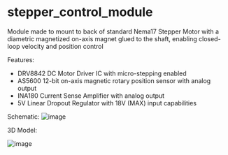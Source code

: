 # stepper_control_module
Module made to mount to back of standard Nema17 Stepper Motor with a diametric magnetized on-axis magnet glued to the shaft, enabling closed-loop velocity and position control

Features:
  - DRV8842 DC Motor Driver IC with micro-stepping enabled
  - AS5600 12-bit on-axis magnetic rotary position sensor with analog output
  - INA180 Current Sense Amplifier with analog output
  - 5V Linear Dropout Regulator with 18V (MAX) input capabilities

Schematic:
![image](https://github.com/ywf1/stepper_control_module/assets/115194344/a755aa67-7dc1-4ce6-8cf3-88fc71a2f721)

3D Model:

![image](https://github.com/ywf1/stepper_control_module/assets/115194344/2a06028a-dc21-4b18-b90c-23f58ed2c6b8)

